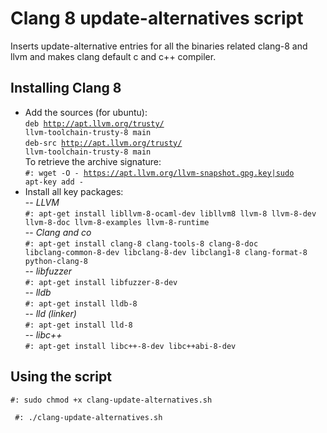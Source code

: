 # Clang 8 update-alternatives script
Inserts update-alternative entries for all the binaries related clang-8 and llvm and makes clang default c and c++ compiler.

## Installing Clang 8
- Add the sources (for ubuntu):  
<code>deb http://apt.llvm.org/trusty/ llvm-toolchain-trusty-8 main</code>  
<code>deb-src http://apt.llvm.org/trusty/ llvm-toolchain-trusty-8 main</code>  
To retrieve the archive signature:  
<code>#: wget -O - https://apt.llvm.org/llvm-snapshot.gpg.key|sudo apt-key add -</code>  
- Install all key packages:  
-- <i>LLVM</i>  
<code>#: apt-get install libllvm-8-ocaml-dev libllvm8 llvm-8 llvm-8-dev llvm-8-doc llvm-8-examples llvm-8-runtime</code>  
-- <i>Clang and co</i>  
<code>#: apt-get install clang-8 clang-tools-8 clang-8-doc libclang-common-8-dev libclang-8-dev libclang1-8 clang-format-8 python-clang-8</code>  
-- <i>libfuzzer</i>  
<code>#: apt-get install libfuzzer-8-dev</code>  
-- <i>lldb</i>  
<code>#: apt-get install lldb-8</code>  
-- <i>lld (linker)</i>  
<code>#: apt-get install lld-8</code>  
-- <i>libc++</i>  
<code>#: apt-get install libc++-8-dev libc++abi-8-dev</code>  

## Using the script
<code>#: sudo chmod +x clang-update-alternatives.sh  
&nbsp;#: ./clang-update-alternatives.sh</code>  
